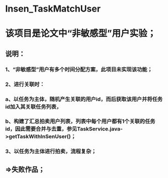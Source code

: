 # Insen_TaskMatchUser

# 该项目是论文中“非敏感型”用户实验；

## 说明：
### 1、“非敏感型”用户有多个时间分配方案，此项目未实现该功能；
### 2、进行关联时：
### a、以任务为主体，随机产生关联的用户id，而后获取该用户并将任务id加入其关联任务列表，
### b、构建了汇总拍卖用户列表，列表中每个用户都有1个关联的任务id，因此需要合并与去重，参见TaskService.java->getTaskWithInSenUser()；
### 3、以任务为主体进行拍卖，流程复杂；

## =>失败作品；